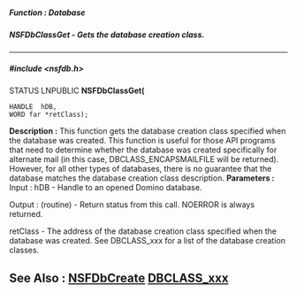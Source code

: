 ##### Function : Database
##### NSFDbClassGet - Gets the database creation class.
---
##### #include <nsfdb.h>
STATUS LNPUBLIC **NSFDbClassGet(**

	HANDLE  hDB,
	WORD far *retClass);
**Description :**
This function gets the database creation class specified when the database was 
created.  This function is useful for those API programs that need to determine 
whether the database was created specifically for alternate mail (in this case, 
DBCLASS_ENCAPSMAILFILE will be returned).  However, for all other types of 
databases, there is no guarantee that the database matches the database 
creation class description.
**Parameters :**
Input :
hDB  -  Handle to an opened Domino database.

Output :
(routine)  -  Return status from this call.  NOERROR is always returned.


retClass  -  The address of the database creation class specified when the database was created.  See DBCLASS_xxx for a list of the database creation classes.

**See Also :**
[NSFDbCreate](D:/md_files/NSFDbCreate.md)
[DBCLASS_xxx](D:/md_files/DBCLASS_xxx.md)
---
